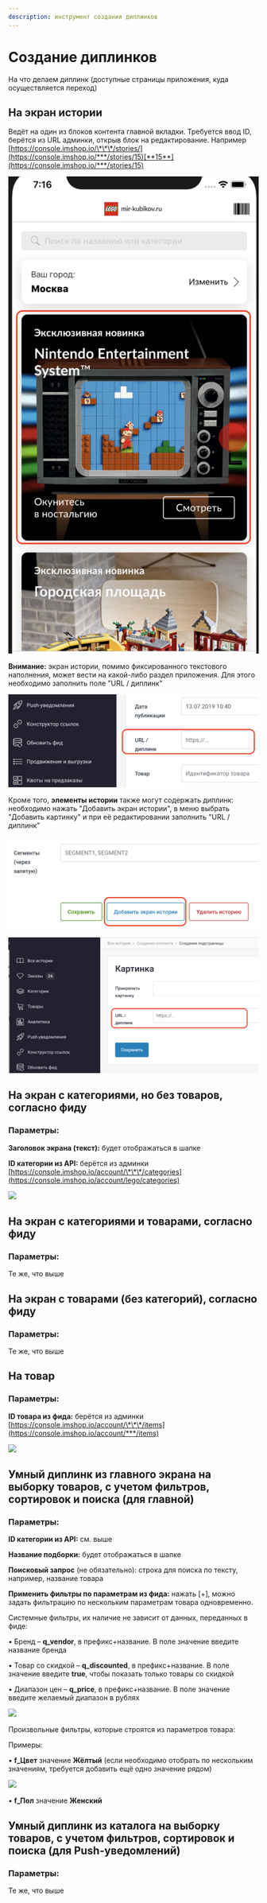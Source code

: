 ```yaml
---
description: инструмент создания диплинков
---
```


# Создание диплинков

На что делаем диплинк \(доступные страницы приложения, куда осуществляется переход\)

## На экран истории

Ведёт на один из блоков контента главной вкладки. Требуется ввод ID, берётся из URL админки, открыв блок на редактирование. Например [https://console.imshop.io/\*\*\*/stories/](https://console.imshop.io/***/stories/15)[**15**](https://console.imshop.io/***/stories/15)

![](../.gitbook/assets/image%20%285%29.png)

**Внимание:** экран истории, помимо фиксированного текстового наполнения, может вести на какой-либо раздел приложения. Для этого необходимо заполнить поле "URL / диплинк"

![](../.gitbook/assets/image%20%284%29.png)

Кроме того, **элементы истории** также могут содержать диплинк: необходимо нажать "Добавить экран истории", в меню выбрать "Добавить картинку" и при её редактировании заполнить "URL / диплинк"

![](../.gitbook/assets/screenshot-2020-09-21-at-19.23.54.png)

![](../.gitbook/assets/screenshot-2020-09-21-at-19.29.56.png)

## На экран с категориями, но **без** товаров, согласно фиду

### Параметры:

**Заголовок экрана \(текст\):** будет отображаться в шапке

**ID категории из API:** берётся из админки [https://console.imshop.io/account/\*\*\*/categories](https://console.imshop.io/account/lego/categories)

![](https://lh6.googleusercontent.com/wCY5UhYMlmaq5MAkIJFuRAbAEkNzH5yriuk6RkFKVdd9CkDUu8-JrPChEVEG_zLkJwxej1wpQ1apmWgmxU0gyuARrFXPivL3gJ6XoAgkDFz3UDlN_Tw7Jgqmb9OZxnmABOxQayld)

## На экран с категориями **и** товарами, согласно фиду

### Параметры:

Те же, что выше

## На экран с товарами \(без категорий\), согласно фиду

### Параметры:

Те же, что выше

## На товар

### Параметры:

**ID товара из фида:** берётся из админки [https://console.imshop.io/account/\*\*\*/items](https://console.imshop.io/account/***/items)

![](https://lh4.googleusercontent.com/xLtB4zKI2909_BfmQng1PDbULKgUDjupkDwx8EyLNOfQs8SQYHjo2o8rceifmqXxq-ZY9ghUbs6i4gghPhYL7FC9fxOo_qtPIaWo6VZL-dOVJDJM-d1_h2LHpi34Cf8k38H6ESdS)

## Умный диплинк из главного экрана на выборку товаров, с учетом фильтров, сортировок и поиска \(для главной\)

### Параметры:

**ID категории из API:** см. выше

**Название подборки:** будет отображаться в шапке

**Поисковый запрос** \(не обязательно\): строка для поиска по тексту, например, название товара

**Применить фильтры по параметрам из фида:** нажать \[+\], можно задать фильтрацию по нескольким параметрам товара одновременно.

Системные фильтры, их наличие не зависит от данных, переданных в фиде:

• Бренд – **q\_vendor**, в префикс+название. В поле значение введите название бренда

• Товар со скидкой – **q\_discounted**, в префикс+название. В поле значение введите **true**, чтобы показать только товары со скидкой

• Диапазон цен – **q\_price**, в префикс+название. В поле значение введите желаемый диапазон в рублях

![](https://lh5.googleusercontent.com/xaFGegTPCRLNKSPQO7NzThPQJEFg2mbtHpV-IoJK5MbTr-nntE6je8h9UFa7Z4tNnQ2ESaqJIL-H6auVcdyO30TwWOQjMz4lBi0qnZrYYm6z4ZsxTtShFZo-FFitBDga0Y8YjuJV)

Произвольные фильтры, которые строятся из параметров товара:

Примеры:

• **f\_Цвет** значение **Жёлтый** \(если необходимо отобрать по нескольким значениям, требуется добавить ещё одно значение рядом\)

![](https://lh4.googleusercontent.com/VT3p98m6jzD1k9f9BrCwyE8jO3igvA_BEN4izGl_euXEw_CQ2ocD-NzfSY8dTO-QmKCLONUN9_J7Roq4BKcgtubnKcbG-LBekQZds4V9VmNYMKk4FRaHUz84BvXkf0iUeZ-mC-hf)

• **f\_Пол** значение **Женский**

## Умный диплинк из каталога на выборку товаров, с учетом фильтров, сортировок и поиска \(для Push-уведомлений\)

### Параметры:

Те же, что выше

